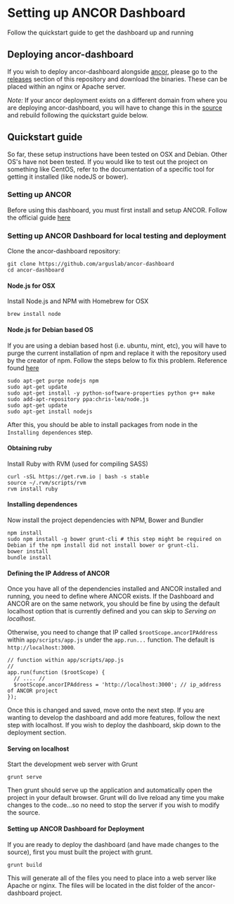 # Setting up ANCOR Dashboard

Follow the quickstart guide to get the dashboard up and running

## Deploying ancor-dashboard

If you wish to deploy ancor-dashboard alongside [ancor](https://github.com/arguslab/ancor), please go to the [releases](https://github.com/arguslab/ancor-dashboard/releases) section of this repository and download the binaries. These can be placed within an nginx or Apache server.

_Note:_ If your ancor deployment exists on a different domain from where you are deploying ancor-dashboard, you will have to change this in the [source](https://github.com/arguslab/ancor-dashboard/blob/master/doc/setup.md#defining-the-ip-address-of-ancor) and rebuild following the quickstart guide below.

## Quickstart guide

So far, these setup instructions have been tested on OSX and Debian. Other OS's have not been tested. If you would like to test out the project on something like CentOS, refer to the documentation of a specific tool for getting it installed (like nodeJS or bower).

### Setting up ANCOR

Before using this dashboard, you must first install and setup ANCOR. Follow the official guide [here](https://github.com/arguslab/ancor#using-and-configuring-ancor)

### Setting up ANCOR Dashboard for local testing and deployment

Clone the ancor-dashboard repository:

```
git clone https://github.com/arguslab/ancor-dashboard
cd ancor-dashboard
```

#### Node.js for OSX

Install Node.js and NPM with Homebrew for OSX

```
brew install node
```

#### Node.js for Debian based OS

If you are using a debian based host (i.e. ubuntu, mint, etc), you will have to purge the current installation of npm and replace it with the repository used by the creator of npm. Follow the steps below to fix this problem. Reference found [here](https://stackoverflow.com/questions/12913141/installing-from-npm-fails/21715730#21715730)

```
sudo apt-get purge nodejs npm
sudo apt-get update
sudo apt-get install -y python-software-properties python g++ make
sudo add-apt-repository ppa:chris-lea/node.js
sudo apt-get update
sudo apt-get install nodejs
```

After this, you should be able to install packages from node in the `Installing dependences` step.

#### Obtaining ruby


Install Ruby with RVM (used for compiling SASS)

```
curl -sSL https://get.rvm.io | bash -s stable
source ~/.rvm/scripts/rvm
rvm install ruby
```

#### Installing dependences

Now install the project dependencies with NPM, Bower and Bundler

```
npm install
sudo npm install -g bower grunt-cli # this step might be required on Debian if the npm install did not install bower or grunt-cli.
bower install
bundle install
```

#### Defining the IP Address of ANCOR

Once you have all of the dependencies installed and ANCOR installed and running, you need to define where ANCOR exists. If the Dashboard and ANCOR are on the same network, you should be fine by using the default localhost option that is currently defined and you can skip to _Serving on localhost_.

Otherwise, you need to change that IP called `$rootScope.ancorIPAddress` within `app/scripts/app.js` under the `app.run...` function. The default is `http://localhost:3000`.

    // function within app/scripts/app.js
    //
    app.run(function ($rootScope) {
      // .... //
      $rootScope.ancorIPAddress = 'http://localhost:3000'; // ip_address of ANCOR project
    });

Once this is changed and saved, move onto the next step. If you are wanting to develop the dashboard and add more features, follow the next step with localhost. If you wish to deploy the dashboard, skip down to the deployment section.

#### Serving on localhost

Start the development web server with Grunt

```
grunt serve
```

Then grunt should serve up the application and automatically open the project in your default browser. Grunt will do live reload any time you make changes to the code...so no need to stop the server if you wish to modify the source.

#### Setting up ANCOR Dashboard for Deployment

If you are ready to deploy the dashboard (and have made changes to the source), first you must built the project with grunt.

```
grunt build
```

This will generate all of the files you need to place into a web server like Apache or nginx. The files will be located in the dist folder of the ancor-dashboard project.

